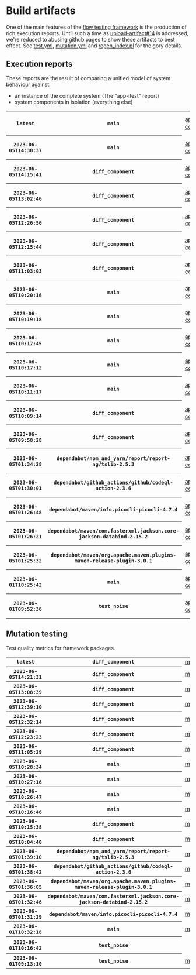 # Build artifacts

One of the main features of the [flow testing framework](https://github.com/Mastercard/flow) is the production of rich execution reports.
Until such a time as [upload-artifact#14](https://github.com/actions/upload-artifact/issues/14) is addressed, we're reduced to abusing github pages to show these artifacts to best effect.
See [test.yml](https://github.com/Mastercard/flow/blob/main/.github/workflows/test.yml), [mutation.yml](https://github.com/Mastercard/flow/blob/main/.github/workflows/mutation.yml) and [regen_index.pl](https://github.com/Mastercard/flow/blob/pages/regen_index.pl) for the gory details.

## Execution reports

These reports are the result of comparing a unified model of system behaviour against:
 * an instance of the complete system (The "app-itest" report)
 * system components in isolation (everything else)

<!-- start:execution -->
<table>
	<tbody>
		<tr> <th><code>latest</code></th>
			 <th><code>main</code></th>
			<td><a href="execution/latest/flow_execution_reports/example/app-core/target/mctf/latest/index.html">app-core</a></td>
			<td><a href="execution/latest/flow_execution_reports/example/app-histogram/target/mctf/latest/index.html">app-histogram</a></td>
			<td><a href="execution/latest/flow_execution_reports/example/app-itest/target/mctf/latest/index.html">app-itest</a></td>
			<td><a href="execution/latest/flow_execution_reports/example/app-queue/target/mctf/latest/index.html">app-queue</a></td>
			<td><a href="execution/latest/flow_execution_reports/example/app-store/target/mctf/latest/index.html">app-store</a></td>
			<td><a href="execution/latest/flow_execution_reports/example/app-ui/target/mctf/latest/index.html">app-ui</a></td>
			<td><a href="execution/latest/flow_execution_reports/example/app-web-ui/target/mctf/latest/index.html">app-web-ui</a></td>
		</tr>
		<tr> <th><code>2023-06-05T14:30:37</code></th>
			 <th><code>main</code></th>
			<td><a href="execution/1685975437/flow_execution_reports/example/app-core/target/mctf/latest/index.html">app-core</a></td>
			<td><a href="execution/1685975437/flow_execution_reports/example/app-histogram/target/mctf/latest/index.html">app-histogram</a></td>
			<td><a href="execution/1685975437/flow_execution_reports/example/app-itest/target/mctf/latest/index.html">app-itest</a></td>
			<td><a href="execution/1685975437/flow_execution_reports/example/app-queue/target/mctf/latest/index.html">app-queue</a></td>
			<td><a href="execution/1685975437/flow_execution_reports/example/app-store/target/mctf/latest/index.html">app-store</a></td>
			<td><a href="execution/1685975437/flow_execution_reports/example/app-ui/target/mctf/latest/index.html">app-ui</a></td>
			<td><a href="execution/1685975437/flow_execution_reports/example/app-web-ui/target/mctf/latest/index.html">app-web-ui</a></td>
		</tr>
		<tr> <th><code>2023-06-05T14:15:41</code></th>
			 <th><code>diff_component</code></th>
			<td><a href="execution/1685974541/flow_execution_reports/example/app-core/target/mctf/latest/index.html">app-core</a></td>
			<td><a href="execution/1685974541/flow_execution_reports/example/app-histogram/target/mctf/latest/index.html">app-histogram</a></td>
			<td><a href="execution/1685974541/flow_execution_reports/example/app-itest/target/mctf/latest/index.html">app-itest</a></td>
			<td><a href="execution/1685974541/flow_execution_reports/example/app-queue/target/mctf/latest/index.html">app-queue</a></td>
			<td><a href="execution/1685974541/flow_execution_reports/example/app-store/target/mctf/latest/index.html">app-store</a></td>
			<td><a href="execution/1685974541/flow_execution_reports/example/app-ui/target/mctf/latest/index.html">app-ui</a></td>
			<td><a href="execution/1685974541/flow_execution_reports/example/app-web-ui/target/mctf/latest/index.html">app-web-ui</a></td>
		</tr>
		<tr> <th><code>2023-06-05T13:02:46</code></th>
			 <th><code>diff_component</code></th>
			<td><a href="execution/1685970166/flow_execution_reports/example/app-core/target/mctf/latest/index.html">app-core</a></td>
			<td><a href="execution/1685970166/flow_execution_reports/example/app-histogram/target/mctf/latest/index.html">app-histogram</a></td>
			<td><a href="execution/1685970166/flow_execution_reports/example/app-itest/target/mctf/latest/index.html">app-itest</a></td>
			<td><a href="execution/1685970166/flow_execution_reports/example/app-queue/target/mctf/latest/index.html">app-queue</a></td>
			<td><a href="execution/1685970166/flow_execution_reports/example/app-store/target/mctf/latest/index.html">app-store</a></td>
			<td><a href="execution/1685970166/flow_execution_reports/example/app-ui/target/mctf/latest/index.html">app-ui</a></td>
			<td><a href="execution/1685970166/flow_execution_reports/example/app-web-ui/target/mctf/latest/index.html">app-web-ui</a></td>
		</tr>
		<tr> <th><code>2023-06-05T12:26:56</code></th>
			 <th><code>diff_component</code></th>
			<td><a href="execution/1685968016/flow_execution_reports/example/app-core/target/mctf/latest/index.html">app-core</a></td>
			<td><a href="execution/1685968016/flow_execution_reports/example/app-histogram/target/mctf/latest/index.html">app-histogram</a></td>
			<td><a href="execution/1685968016/flow_execution_reports/example/app-itest/target/mctf/latest/index.html">app-itest</a></td>
			<td><a href="execution/1685968016/flow_execution_reports/example/app-queue/target/mctf/latest/index.html">app-queue</a></td>
			<td><a href="execution/1685968016/flow_execution_reports/example/app-store/target/mctf/latest/index.html">app-store</a></td>
			<td><a href="execution/1685968016/flow_execution_reports/example/app-ui/target/mctf/latest/index.html">app-ui</a></td>
			<td><a href="execution/1685968016/flow_execution_reports/example/app-web-ui/target/mctf/latest/index.html">app-web-ui</a></td>
		</tr>
		<tr> <th><code>2023-06-05T12:15:44</code></th>
			 <th><code>diff_component</code></th>
			<td><a href="execution/1685967344/flow_execution_reports/example/app-core/target/mctf/latest/index.html">app-core</a></td>
			<td><a href="execution/1685967344/flow_execution_reports/example/app-histogram/target/mctf/latest/index.html">app-histogram</a></td>
			<td><a href="execution/1685967344/flow_execution_reports/example/app-itest/target/mctf/latest/index.html">app-itest</a></td>
			<td><a href="execution/1685967344/flow_execution_reports/example/app-queue/target/mctf/latest/index.html">app-queue</a></td>
			<td><a href="execution/1685967344/flow_execution_reports/example/app-store/target/mctf/latest/index.html">app-store</a></td>
			<td><a href="execution/1685967344/flow_execution_reports/example/app-ui/target/mctf/latest/index.html">app-ui</a></td>
			<td><a href="execution/1685967344/flow_execution_reports/example/app-web-ui/target/mctf/latest/index.html">app-web-ui</a></td>
		</tr>
		<tr> <th><code>2023-06-05T11:03:03</code></th>
			 <th><code>diff_component</code></th>
			<td><a href="execution/1685962983/flow_execution_reports/example/app-core/target/mctf/latest/index.html">app-core</a></td>
			<td><a href="execution/1685962983/flow_execution_reports/example/app-histogram/target/mctf/latest/index.html">app-histogram</a></td>
			<td><a href="execution/1685962983/flow_execution_reports/example/app-itest/target/mctf/latest/index.html">app-itest</a></td>
			<td><a href="execution/1685962983/flow_execution_reports/example/app-queue/target/mctf/latest/index.html">app-queue</a></td>
			<td><a href="execution/1685962983/flow_execution_reports/example/app-store/target/mctf/latest/index.html">app-store</a></td>
			<td><a href="execution/1685962983/flow_execution_reports/example/app-ui/target/mctf/latest/index.html">app-ui</a></td>
			<td><a href="execution/1685962983/flow_execution_reports/example/app-web-ui/target/mctf/latest/index.html">app-web-ui</a></td>
		</tr>
		<tr> <th><code>2023-06-05T10:20:16</code></th>
			 <th><code>main</code></th>
			<td><a href="execution/1685960416/flow_execution_reports/example/app-core/target/mctf/latest/index.html">app-core</a></td>
			<td><a href="execution/1685960416/flow_execution_reports/example/app-histogram/target/mctf/latest/index.html">app-histogram</a></td>
			<td><a href="execution/1685960416/flow_execution_reports/example/app-itest/target/mctf/latest/index.html">app-itest</a></td>
			<td><a href="execution/1685960416/flow_execution_reports/example/app-queue/target/mctf/latest/index.html">app-queue</a></td>
			<td><a href="execution/1685960416/flow_execution_reports/example/app-store/target/mctf/latest/index.html">app-store</a></td>
			<td><a href="execution/1685960416/flow_execution_reports/example/app-ui/target/mctf/latest/index.html">app-ui</a></td>
			<td><a href="execution/1685960416/flow_execution_reports/example/app-web-ui/target/mctf/latest/index.html">app-web-ui</a></td>
		</tr>
		<tr> <th><code>2023-06-05T10:19:18</code></th>
			 <th><code>main</code></th>
			<td><a href="execution/1685960358/flow_execution_reports/example/app-core/target/mctf/latest/index.html">app-core</a></td>
			<td><a href="execution/1685960358/flow_execution_reports/example/app-histogram/target/mctf/latest/index.html">app-histogram</a></td>
			<td><a href="execution/1685960358/flow_execution_reports/example/app-itest/target/mctf/latest/index.html">app-itest</a></td>
			<td><a href="execution/1685960358/flow_execution_reports/example/app-queue/target/mctf/latest/index.html">app-queue</a></td>
			<td><a href="execution/1685960358/flow_execution_reports/example/app-store/target/mctf/latest/index.html">app-store</a></td>
			<td><a href="execution/1685960358/flow_execution_reports/example/app-ui/target/mctf/latest/index.html">app-ui</a></td>
			<td><a href="execution/1685960358/flow_execution_reports/example/app-web-ui/target/mctf/latest/index.html">app-web-ui</a></td>
		</tr>
		<tr> <th><code>2023-06-05T10:17:45</code></th>
			 <th><code>main</code></th>
			<td><a href="execution/1685960265/flow_execution_reports/example/app-core/target/mctf/latest/index.html">app-core</a></td>
			<td><a href="execution/1685960265/flow_execution_reports/example/app-histogram/target/mctf/latest/index.html">app-histogram</a></td>
			<td><a href="execution/1685960265/flow_execution_reports/example/app-itest/target/mctf/latest/index.html">app-itest</a></td>
			<td><a href="execution/1685960265/flow_execution_reports/example/app-queue/target/mctf/latest/index.html">app-queue</a></td>
			<td><a href="execution/1685960265/flow_execution_reports/example/app-store/target/mctf/latest/index.html">app-store</a></td>
			<td><a href="execution/1685960265/flow_execution_reports/example/app-ui/target/mctf/latest/index.html">app-ui</a></td>
			<td><a href="execution/1685960265/flow_execution_reports/example/app-web-ui/target/mctf/latest/index.html">app-web-ui</a></td>
		</tr>
		<tr> <th><code>2023-06-05T10:17:12</code></th>
			 <th><code>main</code></th>
			<td><a href="execution/1685960232/flow_execution_reports/example/app-core/target/mctf/latest/index.html">app-core</a></td>
			<td><a href="execution/1685960232/flow_execution_reports/example/app-histogram/target/mctf/latest/index.html">app-histogram</a></td>
			<td><a href="execution/1685960232/flow_execution_reports/example/app-itest/target/mctf/latest/index.html">app-itest</a></td>
			<td><a href="execution/1685960232/flow_execution_reports/example/app-queue/target/mctf/latest/index.html">app-queue</a></td>
			<td><a href="execution/1685960232/flow_execution_reports/example/app-store/target/mctf/latest/index.html">app-store</a></td>
			<td><a href="execution/1685960232/flow_execution_reports/example/app-ui/target/mctf/latest/index.html">app-ui</a></td>
			<td><a href="execution/1685960232/flow_execution_reports/example/app-web-ui/target/mctf/latest/index.html">app-web-ui</a></td>
		</tr>
		<tr> <th><code>2023-06-05T10:11:17</code></th>
			 <th><code>main</code></th>
			<td><a href="execution/1685959877/flow_execution_reports/example/app-core/target/mctf/latest/index.html">app-core</a></td>
			<td><a href="execution/1685959877/flow_execution_reports/example/app-histogram/target/mctf/latest/index.html">app-histogram</a></td>
			<td><a href="execution/1685959877/flow_execution_reports/example/app-itest/target/mctf/latest/index.html">app-itest</a></td>
			<td><a href="execution/1685959877/flow_execution_reports/example/app-queue/target/mctf/latest/index.html">app-queue</a></td>
			<td><a href="execution/1685959877/flow_execution_reports/example/app-store/target/mctf/latest/index.html">app-store</a></td>
			<td><a href="execution/1685959877/flow_execution_reports/example/app-ui/target/mctf/latest/index.html">app-ui</a></td>
			<td><a href="execution/1685959877/flow_execution_reports/example/app-web-ui/target/mctf/latest/index.html">app-web-ui</a></td>
		</tr>
		<tr> <th><code>2023-06-05T10:09:14</code></th>
			 <th><code>diff_component</code></th>
			<td><a href="execution/1685959754/flow_execution_reports/example/app-core/target/mctf/latest/index.html">app-core</a></td>
			<td><a href="execution/1685959754/flow_execution_reports/example/app-histogram/target/mctf/latest/index.html">app-histogram</a></td>
			<td><a href="execution/1685959754/flow_execution_reports/example/app-itest/target/mctf/latest/index.html">app-itest</a></td>
			<td><a href="execution/1685959754/flow_execution_reports/example/app-queue/target/mctf/latest/index.html">app-queue</a></td>
			<td><a href="execution/1685959754/flow_execution_reports/example/app-store/target/mctf/latest/index.html">app-store</a></td>
			<td><a href="execution/1685959754/flow_execution_reports/example/app-ui/target/mctf/latest/index.html">app-ui</a></td>
			<td><a href="execution/1685959754/flow_execution_reports/example/app-web-ui/target/mctf/latest/index.html">app-web-ui</a></td>
		</tr>
		<tr> <th><code>2023-06-05T09:58:28</code></th>
			 <th><code>diff_component</code></th>
			<td><a href="execution/1685959108/flow_execution_reports/example/app-core/target/mctf/latest/index.html">app-core</a></td>
			<td><a href="execution/1685959108/flow_execution_reports/example/app-histogram/target/mctf/latest/index.html">app-histogram</a></td>
			<td><a href="execution/1685959108/flow_execution_reports/example/app-itest/target/mctf/latest/index.html">app-itest</a></td>
			<td><a href="execution/1685959108/flow_execution_reports/example/app-queue/target/mctf/latest/index.html">app-queue</a></td>
			<td><a href="execution/1685959108/flow_execution_reports/example/app-store/target/mctf/latest/index.html">app-store</a></td>
			<td><a href="execution/1685959108/flow_execution_reports/example/app-ui/target/mctf/latest/index.html">app-ui</a></td>
			<td><a href="execution/1685959108/flow_execution_reports/example/app-web-ui/target/mctf/latest/index.html">app-web-ui</a></td>
		</tr>
		<tr> <th><code>2023-06-05T01:34:28</code></th>
			 <th><code>dependabot/npm_and_yarn/report/report-ng/tslib-2.5.3</code></th>
			<td><a href="execution/1685928868/flow_execution_reports/example/app-core/target/mctf/latest/index.html">app-core</a></td>
			<td><a href="execution/1685928868/flow_execution_reports/example/app-histogram/target/mctf/latest/index.html">app-histogram</a></td>
			<td><a href="execution/1685928868/flow_execution_reports/example/app-itest/target/mctf/latest/index.html">app-itest</a></td>
			<td><a href="execution/1685928868/flow_execution_reports/example/app-queue/target/mctf/latest/index.html">app-queue</a></td>
			<td><a href="execution/1685928868/flow_execution_reports/example/app-store/target/mctf/latest/index.html">app-store</a></td>
			<td><a href="execution/1685928868/flow_execution_reports/example/app-ui/target/mctf/latest/index.html">app-ui</a></td>
			<td><a href="execution/1685928868/flow_execution_reports/example/app-web-ui/target/mctf/latest/index.html">app-web-ui</a></td>
		</tr>
		<tr> <th><code>2023-06-05T01:30:01</code></th>
			 <th><code>dependabot/github_actions/github/codeql-action-2.3.6</code></th>
			<td><a href="execution/1685928601/flow_execution_reports/example/app-core/target/mctf/latest/index.html">app-core</a></td>
			<td><a href="execution/1685928601/flow_execution_reports/example/app-histogram/target/mctf/latest/index.html">app-histogram</a></td>
			<td><a href="execution/1685928601/flow_execution_reports/example/app-itest/target/mctf/latest/index.html">app-itest</a></td>
			<td><a href="execution/1685928601/flow_execution_reports/example/app-queue/target/mctf/latest/index.html">app-queue</a></td>
			<td><a href="execution/1685928601/flow_execution_reports/example/app-store/target/mctf/latest/index.html">app-store</a></td>
			<td><a href="execution/1685928601/flow_execution_reports/example/app-ui/target/mctf/latest/index.html">app-ui</a></td>
			<td><a href="execution/1685928601/flow_execution_reports/example/app-web-ui/target/mctf/latest/index.html">app-web-ui</a></td>
		</tr>
		<tr> <th><code>2023-06-05T01:26:48</code></th>
			 <th><code>dependabot/maven/info.picocli-picocli-4.7.4</code></th>
			<td><a href="execution/1685928408/flow_execution_reports/example/app-core/target/mctf/latest/index.html">app-core</a></td>
			<td><a href="execution/1685928408/flow_execution_reports/example/app-histogram/target/mctf/latest/index.html">app-histogram</a></td>
			<td><a href="execution/1685928408/flow_execution_reports/example/app-itest/target/mctf/latest/index.html">app-itest</a></td>
			<td><a href="execution/1685928408/flow_execution_reports/example/app-queue/target/mctf/latest/index.html">app-queue</a></td>
			<td><a href="execution/1685928408/flow_execution_reports/example/app-store/target/mctf/latest/index.html">app-store</a></td>
			<td><a href="execution/1685928408/flow_execution_reports/example/app-ui/target/mctf/latest/index.html">app-ui</a></td>
			<td><a href="execution/1685928408/flow_execution_reports/example/app-web-ui/target/mctf/latest/index.html">app-web-ui</a></td>
		</tr>
		<tr> <th><code>2023-06-05T01:26:21</code></th>
			 <th><code>dependabot/maven/com.fasterxml.jackson.core-jackson-databind-2.15.2</code></th>
			<td><a href="execution/1685928381/flow_execution_reports/example/app-core/target/mctf/latest/index.html">app-core</a></td>
			<td><a href="execution/1685928381/flow_execution_reports/example/app-histogram/target/mctf/latest/index.html">app-histogram</a></td>
			<td><a href="execution/1685928381/flow_execution_reports/example/app-itest/target/mctf/latest/index.html">app-itest</a></td>
			<td><a href="execution/1685928381/flow_execution_reports/example/app-queue/target/mctf/latest/index.html">app-queue</a></td>
			<td><a href="execution/1685928381/flow_execution_reports/example/app-store/target/mctf/latest/index.html">app-store</a></td>
			<td><a href="execution/1685928381/flow_execution_reports/example/app-ui/target/mctf/latest/index.html">app-ui</a></td>
			<td><a href="execution/1685928381/flow_execution_reports/example/app-web-ui/target/mctf/latest/index.html">app-web-ui</a></td>
		</tr>
		<tr> <th><code>2023-06-05T01:25:32</code></th>
			 <th><code>dependabot/maven/org.apache.maven.plugins-maven-release-plugin-3.0.1</code></th>
			<td><a href="execution/1685928332/flow_execution_reports/example/app-core/target/mctf/latest/index.html">app-core</a></td>
			<td><a href="execution/1685928332/flow_execution_reports/example/app-histogram/target/mctf/latest/index.html">app-histogram</a></td>
			<td><a href="execution/1685928332/flow_execution_reports/example/app-itest/target/mctf/latest/index.html">app-itest</a></td>
			<td><a href="execution/1685928332/flow_execution_reports/example/app-queue/target/mctf/latest/index.html">app-queue</a></td>
			<td><a href="execution/1685928332/flow_execution_reports/example/app-store/target/mctf/latest/index.html">app-store</a></td>
			<td><a href="execution/1685928332/flow_execution_reports/example/app-ui/target/mctf/latest/index.html">app-ui</a></td>
			<td><a href="execution/1685928332/flow_execution_reports/example/app-web-ui/target/mctf/latest/index.html">app-web-ui</a></td>
		</tr>
		<tr> <th><code>2023-06-01T10:25:42</code></th>
			 <th><code>main</code></th>
			<td><a href="execution/1685615142/flow_execution_reports/example/app-core/target/mctf/latest/index.html">app-core</a></td>
			<td><a href="execution/1685615142/flow_execution_reports/example/app-histogram/target/mctf/latest/index.html">app-histogram</a></td>
			<td><a href="execution/1685615142/flow_execution_reports/example/app-itest/target/mctf/latest/index.html">app-itest</a></td>
			<td><a href="execution/1685615142/flow_execution_reports/example/app-queue/target/mctf/latest/index.html">app-queue</a></td>
			<td><a href="execution/1685615142/flow_execution_reports/example/app-store/target/mctf/latest/index.html">app-store</a></td>
			<td><a href="execution/1685615142/flow_execution_reports/example/app-ui/target/mctf/latest/index.html">app-ui</a></td>
			<td><a href="execution/1685615142/flow_execution_reports/example/app-web-ui/target/mctf/latest/index.html">app-web-ui</a></td>
		</tr>
		<tr> <th><code>2023-06-01T09:52:36</code></th>
			 <th><code>test_noise</code></th>
			<td><a href="execution/1685613156/flow_execution_reports/example/app-core/target/mctf/latest/index.html">app-core</a></td>
			<td><a href="execution/1685613156/flow_execution_reports/example/app-histogram/target/mctf/latest/index.html">app-histogram</a></td>
			<td><a href="execution/1685613156/flow_execution_reports/example/app-itest/target/mctf/latest/index.html">app-itest</a></td>
			<td><a href="execution/1685613156/flow_execution_reports/example/app-queue/target/mctf/latest/index.html">app-queue</a></td>
			<td><a href="execution/1685613156/flow_execution_reports/example/app-store/target/mctf/latest/index.html">app-store</a></td>
			<td><a href="execution/1685613156/flow_execution_reports/example/app-ui/target/mctf/latest/index.html">app-ui</a></td>
			<td><a href="execution/1685613156/flow_execution_reports/example/app-web-ui/target/mctf/latest/index.html">app-web-ui</a></td>
		</tr>
	</tbody>
</table>
<!-- end:execution -->

## Mutation testing

Test quality metrics for framework packages.

<!-- start:mutation -->
<table>
	<tbody>
		<tr> <th><code>latest</code></th>
			 <th><code>diff_component</code></th>
			<td><a href="mutation/latest/mutation_report/index.html">mutation</a></td>
			<td></td>
			<td></td>
			<td></td>
			<td></td>
			<td></td>
			<td></td>
			<td></td>
			<td></td>
			<td></td>
			<td></td>
			<td></td>
			<td></td>
			<td></td>
		</tr>
		<tr> <th><code>2023-06-05T14:21:31</code></th>
			 <th><code>diff_component</code></th>
			<td><a href="mutation/1685974891/mutation_report/index.html">mutation</a></td>
			<td></td>
			<td></td>
			<td></td>
			<td></td>
			<td></td>
			<td></td>
			<td></td>
			<td></td>
			<td></td>
			<td></td>
			<td></td>
			<td></td>
			<td></td>
		</tr>
		<tr> <th><code>2023-06-05T13:08:39</code></th>
			 <th><code>diff_component</code></th>
			<td><a href="mutation/1685970519/mutation_report/index.html">mutation</a></td>
			<td></td>
			<td></td>
			<td></td>
			<td></td>
			<td></td>
			<td></td>
			<td></td>
			<td></td>
			<td></td>
			<td></td>
			<td></td>
			<td></td>
			<td></td>
		</tr>
		<tr> <th><code>2023-06-05T12:39:10</code></th>
			 <th><code>diff_component</code></th>
			<td><a href="mutation/1685968750/mutation_report/index.html">mutation</a></td>
			<td></td>
			<td></td>
			<td></td>
			<td></td>
			<td></td>
			<td></td>
			<td></td>
			<td></td>
			<td></td>
			<td></td>
			<td></td>
			<td></td>
			<td></td>
		</tr>
		<tr> <th><code>2023-06-05T12:32:14</code></th>
			 <th><code>diff_component</code></th>
			<td><a href="mutation/1685968334/mutation_report/index.html">mutation</a></td>
			<td></td>
			<td></td>
			<td></td>
			<td></td>
			<td></td>
			<td></td>
			<td></td>
			<td></td>
			<td></td>
			<td></td>
			<td></td>
			<td></td>
			<td></td>
		</tr>
		<tr> <th><code>2023-06-05T12:23:23</code></th>
			 <th><code>diff_component</code></th>
			<td><a href="mutation/1685967803/mutation_report/index.html">mutation</a></td>
			<td></td>
			<td></td>
			<td></td>
			<td></td>
			<td></td>
			<td></td>
			<td></td>
			<td></td>
			<td></td>
			<td></td>
			<td></td>
			<td></td>
			<td></td>
		</tr>
		<tr> <th><code>2023-06-05T11:05:29</code></th>
			 <th><code>diff_component</code></th>
			<td><a href="mutation/1685963129/mutation_report/index.html">mutation</a></td>
			<td></td>
			<td></td>
			<td></td>
			<td></td>
			<td></td>
			<td></td>
			<td></td>
			<td></td>
			<td></td>
			<td></td>
			<td></td>
			<td></td>
			<td></td>
		</tr>
		<tr> <th><code>2023-06-05T10:28:34</code></th>
			 <th><code>main</code></th>
			<td><a href="mutation/1685960914/mutation_report/index.html">mutation</a></td>
			<td></td>
			<td></td>
			<td></td>
			<td></td>
			<td></td>
			<td></td>
			<td></td>
			<td></td>
			<td></td>
			<td></td>
			<td></td>
			<td></td>
			<td></td>
		</tr>
		<tr> <th><code>2023-06-05T10:27:16</code></th>
			 <th><code>main</code></th>
			<td><a href="mutation/1685960836/mutation_report/index.html">mutation</a></td>
			<td></td>
			<td></td>
			<td></td>
			<td></td>
			<td></td>
			<td></td>
			<td></td>
			<td></td>
			<td></td>
			<td></td>
			<td></td>
			<td></td>
			<td></td>
		</tr>
		<tr> <th><code>2023-06-05T10:26:47</code></th>
			 <th><code>main</code></th>
			<td><a href="mutation/1685960807/mutation_report/index.html">mutation</a></td>
			<td></td>
			<td></td>
			<td></td>
			<td></td>
			<td></td>
			<td></td>
			<td></td>
			<td></td>
			<td></td>
			<td></td>
			<td></td>
			<td></td>
			<td></td>
		</tr>
		<tr> <th><code>2023-06-05T10:16:46</code></th>
			 <th><code>main</code></th>
			<td><a href="mutation/1685960206/mutation_report/index.html">mutation</a></td>
			<td></td>
			<td></td>
			<td></td>
			<td></td>
			<td></td>
			<td></td>
			<td></td>
			<td></td>
			<td></td>
			<td></td>
			<td></td>
			<td></td>
			<td></td>
		</tr>
		<tr> <th><code>2023-06-05T10:15:38</code></th>
			 <th><code>diff_component</code></th>
			<td><a href="mutation/1685960138/mutation_report/index.html">mutation</a></td>
			<td></td>
			<td></td>
			<td></td>
			<td></td>
			<td></td>
			<td></td>
			<td></td>
			<td></td>
			<td></td>
			<td></td>
			<td></td>
			<td></td>
			<td></td>
		</tr>
		<tr> <th><code>2023-06-05T10:04:40</code></th>
			 <th><code>diff_component</code></th>
			<td><a href="mutation/1685959480/mutation_report/index.html">mutation</a></td>
			<td></td>
			<td></td>
			<td></td>
			<td></td>
			<td></td>
			<td></td>
			<td></td>
			<td></td>
			<td></td>
			<td></td>
			<td></td>
			<td></td>
			<td></td>
		</tr>
		<tr> <th><code>2023-06-05T01:39:10</code></th>
			 <th><code>dependabot/npm_and_yarn/report/report-ng/tslib-2.5.3</code></th>
			<td><a href="mutation/1685929150/mutation_report/index.html">mutation</a></td>
			<td></td>
			<td></td>
			<td></td>
			<td></td>
			<td></td>
			<td></td>
			<td></td>
			<td></td>
			<td></td>
			<td></td>
			<td></td>
			<td></td>
			<td></td>
		</tr>
		<tr> <th><code>2023-06-05T01:38:42</code></th>
			 <th><code>dependabot/github_actions/github/codeql-action-2.3.6</code></th>
			<td><a href="mutation/1685929122/mutation_report/index.html">mutation</a></td>
			<td></td>
			<td></td>
			<td></td>
			<td></td>
			<td></td>
			<td></td>
			<td></td>
			<td></td>
			<td></td>
			<td></td>
			<td></td>
			<td></td>
			<td></td>
		</tr>
		<tr> <th><code>2023-06-05T01:36:05</code></th>
			 <th><code>dependabot/maven/org.apache.maven.plugins-maven-release-plugin-3.0.1</code></th>
			<td><a href="mutation/1685928965/mutation_report/index.html">mutation</a></td>
			<td></td>
			<td></td>
			<td></td>
			<td></td>
			<td></td>
			<td></td>
			<td></td>
			<td></td>
			<td></td>
			<td></td>
			<td></td>
			<td></td>
			<td></td>
		</tr>
		<tr> <th><code>2023-06-05T01:32:46</code></th>
			 <th><code>dependabot/maven/com.fasterxml.jackson.core-jackson-databind-2.15.2</code></th>
			<td><a href="mutation/1685928766/mutation_report/index.html">mutation</a></td>
			<td></td>
			<td></td>
			<td></td>
			<td></td>
			<td></td>
			<td></td>
			<td></td>
			<td></td>
			<td></td>
			<td></td>
			<td></td>
			<td></td>
			<td></td>
		</tr>
		<tr> <th><code>2023-06-05T01:31:29</code></th>
			 <th><code>dependabot/maven/info.picocli-picocli-4.7.4</code></th>
			<td><a href="mutation/1685928689/mutation_report/index.html">mutation</a></td>
			<td></td>
			<td></td>
			<td></td>
			<td></td>
			<td></td>
			<td></td>
			<td></td>
			<td></td>
			<td></td>
			<td></td>
			<td></td>
			<td></td>
			<td></td>
		</tr>
		<tr> <th><code>2023-06-01T10:32:18</code></th>
			 <th><code>main</code></th>
			<td><a href="mutation/1685615538/mutation_report/index.html">mutation</a></td>
			<td></td>
			<td></td>
			<td></td>
			<td></td>
			<td></td>
			<td></td>
			<td></td>
			<td></td>
			<td></td>
			<td></td>
			<td></td>
			<td></td>
			<td></td>
		</tr>
		<tr> <th><code>2023-06-01T10:16:42</code></th>
			 <th><code>test_noise</code></th>
			<td></td>
			<td><a href="mutation/1685614602/mutation_report/index.html">mutation_report</a></td>
			<td><a href="mutation/1685614602/project_mutation_reports/api/target/pit-reports/index.html">project_mutation_reports/api/target/pit-reports</a></td>
			<td><a href="mutation/1685614602/project_mutation_reports/builder/target/pit-reports/index.html">project_mutation_reports/builder/target/pit-reports</a></td>
			<td><a href="mutation/1685614602/project_mutation_reports/message/message-core/target/pit-reports/index.html">project_mutation_reports/message/message-core/target/pit-reports</a></td>
			<td><a href="mutation/1685614602/project_mutation_reports/message/message-http/target/pit-reports/index.html">project_mutation_reports/message/message-http/target/pit-reports</a></td>
			<td><a href="mutation/1685614602/project_mutation_reports/message/message-json/target/pit-reports/index.html">project_mutation_reports/message/message-json/target/pit-reports</a></td>
			<td><a href="mutation/1685614602/project_mutation_reports/message/message-sql/target/pit-reports/index.html">project_mutation_reports/message/message-sql/target/pit-reports</a></td>
			<td><a href="mutation/1685614602/project_mutation_reports/message/message-text/target/pit-reports/index.html">project_mutation_reports/message/message-text/target/pit-reports</a></td>
			<td><a href="mutation/1685614602/project_mutation_reports/message/message-web/target/pit-reports/index.html">project_mutation_reports/message/message-web/target/pit-reports</a></td>
			<td><a href="mutation/1685614602/project_mutation_reports/message/message-xml/target/pit-reports/index.html">project_mutation_reports/message/message-xml/target/pit-reports</a></td>
			<td><a href="mutation/1685614602/project_mutation_reports/model/target/pit-reports/index.html">project_mutation_reports/model/target/pit-reports</a></td>
			<td><a href="mutation/1685614602/project_mutation_reports/validation/validation-core/target/pit-reports/index.html">project_mutation_reports/validation/validation-core/target/pit-reports</a></td>
			<td><a href="mutation/1685614602/project_mutation_reports/validation/validation-junit5/target/pit-reports/index.html">project_mutation_reports/validation/validation-junit5/target/pit-reports</a></td>
		</tr>
		<tr> <th><code>2023-06-01T09:13:10</code></th>
			 <th><code>test_noise</code></th>
			<td><a href="mutation/1685610790/mutation_report/index.html">mutation</a></td>
			<td></td>
			<td></td>
			<td></td>
			<td></td>
			<td></td>
			<td></td>
			<td></td>
			<td></td>
			<td></td>
			<td></td>
			<td></td>
			<td></td>
			<td></td>
		</tr>
	</tbody>
</table>
<!-- end:mutation -->
